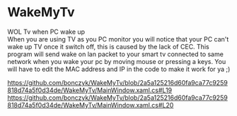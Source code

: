 # WakeMyTv   
WOL Tv when PC wake up   
When you are using TV as you PC monitor you will notice that your PC can't wake up TV once it switch off, this is caused by the lack of CEC.
This program will send wake on lan packet to your smart tv connected to same network when you wake your pc by moving mouse or pressing a keys.
You will have to edit the MAC address and IP in the code to make it work for ya ;)

https://github.com/bonczyk/WakeMyTv/blob/2a5a125216d60fa9ca77c9259818d74a5f0d34de/WakeMyTv/MainWindow.xaml.cs#L19
https://github.com/bonczyk/WakeMyTv/blob/2a5a125216d60fa9ca77c9259818d74a5f0d34de/WakeMyTv/MainWindow.xaml.cs#L20
